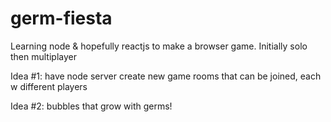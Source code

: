 # germ-fiesta
Learning node &amp; hopefully reactjs to make a browser game. Initially solo then multiplayer


Idea #1: have node server create new game rooms that can be joined, each w different
players

Idea #2: bubbles that grow with germs!
